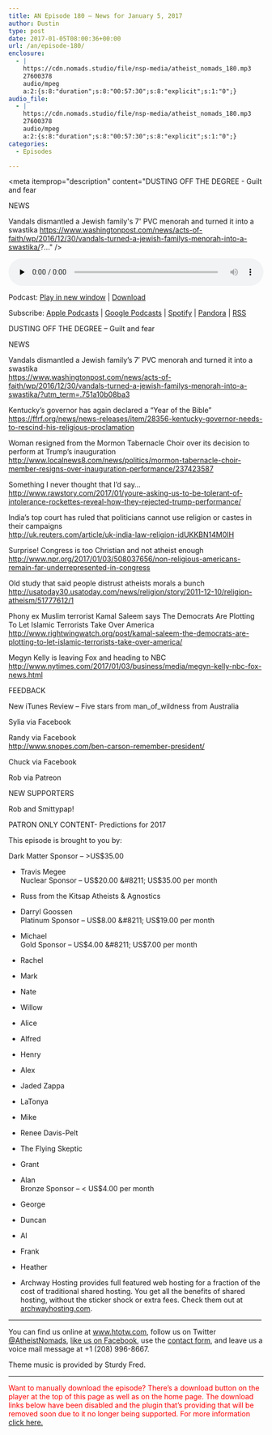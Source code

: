 ```yaml
---
title: AN Episode 180 – News for January 5, 2017
author: Dustin
type: post
date: 2017-01-05T08:00:36+00:00
url: /an/episode-180/
enclosure:
  - |
    https://cdn.nomads.studio/file/nsp-media/atheist_nomads_180.mp3
    27600378
    audio/mpeg
    a:2:{s:8:"duration";s:8:"00:57:30";s:8:"explicit";s:1:"0";}
audio_file:
  - |
    https://cdn.nomads.studio/file/nsp-media/atheist_nomads_180.mp3
    27600378
    audio/mpeg
    a:2:{s:8:"duration";s:8:"00:57:30";s:8:"explicit";s:1:"0";}
categories:
  - Episodes

---
```

<div itemscope itemtype="http://schema.org/AudioObject">
  <meta itemprop="name" content=" episode 180 &#8211; News for January 5, 2017" />
  
  <meta itemprop="uploadDate" content="2017-01-05T01:00:36-07:00" />
  
  <meta itemprop="encodingFormat" content="audio/mpeg" />
  
  <meta itemprop="duration" content="PT57M30S" />
  
  <meta itemprop="description" content="DUSTING OFF THE DEGREE - Guilt and fear

NEWS

Vandals dismantled a Jewish family's 7' PVC menorah and turned it into a swastika
https://www.washingtonpost.com/news/acts-of-faith/wp/2016/12/30/vandals-turned-a-jewish-familys-menorah-into-a-swastika/?..." />
  
  <meta itemprop="contentUrl" content="https://dts.podtrac.com/redirect.mp3/cdn.nomads.studio/file/nsp-media/atheist_nomads_180.mp3" />
  
  <meta itemprop="contentSize" content="26.3" />
  </p> 
  
  <div class="powerpress_player" id="powerpress_player_8442">
    <audio class="wp-audio-shortcode" id="audio-1393-186" preload="none" style="width: 100%;" controls="controls"><source type="audio/mpeg" src="https://dts.podtrac.com/redirect.mp3/cdn.nomads.studio/file/nsp-media/atheist_nomads_180.mp3?_=186" /><a href="https://dts.podtrac.com/redirect.mp3/cdn.nomads.studio/file/nsp-media/atheist_nomads_180.mp3">https://dts.podtrac.com/redirect.mp3/cdn.nomads.studio/file/nsp-media/atheist_nomads_180.mp3</a></audio>
  </div>
</div>

<p class="powerpress_links powerpress_links_mp3">
  Podcast: <a href="https://dts.podtrac.com/redirect.mp3/cdn.nomads.studio/file/nsp-media/atheist_nomads_180.mp3" class="powerpress_link_pinw" target="_blank" title="Play in new window" onclick="return powerpress_pinw('https://htotw.com/?powerpress_pinw=1393-podcast');" rel="nofollow">Play in new window</a> | <a href="https://dts.podtrac.com/redirect.mp3/cdn.nomads.studio/file/nsp-media/atheist_nomads_180.mp3" class="powerpress_link_d" title="Download" rel="nofollow" download="atheist_nomads_180.mp3">Download</a>
</p>

<p class="powerpress_links powerpress_subscribe_links">
  Subscribe: <a href="https://podcasts.apple.com/us/podcast/humanists-take-on-the-world/id530050098?mt=2&ls=1" class="powerpress_link_subscribe powerpress_link_subscribe_itunes" target="_blank" title="Subscribe on Apple Podcasts" rel="nofollow">Apple Podcasts</a> | <a href="https://www.google.com/podcasts?feed=aHR0cDovL2F0aGVpc3Rub21hZHMubGlic3luLmNvbS9yc3M%3D" class="powerpress_link_subscribe powerpress_link_subscribe_googleplay" target="_blank" title="Subscribe on Google Podcasts" rel="nofollow">Google Podcasts</a> | <a href="https://open.spotify.com/show/3LzK2xZGike6Tc1GEMtMbr?si=LieN9SNuTpq96smuaUsH8A" class="powerpress_link_subscribe powerpress_link_subscribe_spotify" target="_blank" title="Subscribe on Spotify" rel="nofollow">Spotify</a> | <a href="https://www.pandora.com/podcast/atheist-nomads/PC:10122?corr=62071012&part=ug" class="powerpress_link_subscribe powerpress_link_subscribe_pandora" target="_blank" title="Subscribe on Pandora" rel="nofollow">Pandora</a> | <a href="https://htotw.com/feed/podcast/" class="powerpress_link_subscribe powerpress_link_subscribe_rss" target="_blank" title="Subscribe via RSS" rel="nofollow">RSS</a>
</p>

DUSTING OFF THE DEGREE &#8211; Guilt and fear

NEWS

Vandals dismantled a Jewish family&#8217;s 7&#8242; PVC menorah and turned it into a swastika  
<a href="https://www.washingtonpost.com/news/acts-of-faith/wp/2016/12/30/vandals-turned-a-jewish-familys-menorah-into-a-swastika/?utm_term=.751a10b08ba3" target="_blank" rel="noopener">https://www.washingtonpost.com/news/acts-of-faith/wp/2016/12/30/vandals-turned-a-jewish-familys-menorah-into-a-swastika/?utm_term=.751a10b08ba3</a>

Kentucky&#8217;s governor has again declared a &#8220;Year of the Bible&#8221;  
<a href="https://ffrf.org/news/news-releases/item/28356-kentucky-governor-needs-to-rescind-his-religious-proclamation" target="_blank" rel="noopener">https://ffrf.org/news/news-releases/item/28356-kentucky-governor-needs-to-rescind-his-religious-proclamation</a>

Woman resigned from the Mormon Tabernacle Choir over its decision to perform at Trump’s inauguration  
<a href="http://www.localnews8.com/news/politics/mormon-tabernacle-choir-member-resigns-over-inauguration-performance/237423587" target="_blank" rel="noopener">http://www.localnews8.com/news/politics/mormon-tabernacle-choir-member-resigns-over-inauguration-performance/237423587</a>

Something I never thought that I&#8217;d say&#8230;  
<a href="http://www.rawstory.com/2017/01/youre-asking-us-to-be-tolerant-of-intolerance-rockettes-reveal-how-they-rejected-trump-performance/" target="_blank" rel="noopener">http://www.rawstory.com/2017/01/youre-asking-us-to-be-tolerant-of-intolerance-rockettes-reveal-how-they-rejected-trump-performance/</a>

India&#8217;s top court has ruled that politicians cannot use religion or castes in their campaigns  
<a href="http://uk.reuters.com/article/uk-india-law-religion-idUKKBN14M0IH" target="_blank" rel="noopener">http://uk.reuters.com/article/uk-india-law-religion-idUKKBN14M0IH</a>

Surprise! Congress is too Christian and not atheist enough  
<a href="http://www.npr.org/2017/01/03/508037656/non-religious-americans-remain-far-underrepresented-in-congress" target="_blank" rel="noopener">http://www.npr.org/2017/01/03/508037656/non-religious-americans-remain-far-underrepresented-in-congress</a>

Old study that said people distrust atheists morals a bunch  
<a href="http://usatoday30.usatoday.com/news/religion/story/2011-12-10/religion-atheism/51777612/1" target="_blank" rel="noopener">http://usatoday30.usatoday.com/news/religion/story/2011-12-10/religion-atheism/51777612/1</a>

Phony ex Muslim terrorist Kamal Saleem says The Democrats Are Plotting To Let Islamic Terrorists Take Over America  
<a href="http://www.rightwingwatch.org/post/kamal-saleem-the-democrats-are-plotting-to-let-islamic-terrorists-take-over-america/" target="_blank" rel="noopener">http://www.rightwingwatch.org/post/kamal-saleem-the-democrats-are-plotting-to-let-islamic-terrorists-take-over-america/</a>

Megyn Kelly is leaving Fox and heading to NBC  
<a href="http://www.nytimes.com/2017/01/03/business/media/megyn-kelly-nbc-fox-news.html" target="_blank" rel="noopener">http://www.nytimes.com/2017/01/03/business/media/megyn-kelly-nbc-fox-news.html</a>

FEEDBACK

New iTunes Review &#8211; Five stars from man\_of\_wildness from Australia

Sylia via Facebook

Randy via Facebook  
<a href="http://www.snopes.com/ben-carson-remember-president/" target="_blank" rel="noopener">http://www.snopes.com/ben-carson-remember-president/</a>

Chuck via Facebook

Rob via Patreon

NEW SUPPORTERS

Rob and Smittypap!

PATRON ONLY CONTENT- Predictions for 2017

This episode is brought to you by:

Dark Matter Sponsor &#8211; >US$35.00  
* Travis Megee  
Nuclear Sponsor &#8211; US$20.00 &#8211; US$35.00 per month  
* Russ from the Kitsap Atheists & Agnostics  
* Darryl Goossen  
Platinum Sponsor &#8211; US$8.00 &#8211; US$19.00 per month  
* Michael  
Gold Sponsor &#8211; US$4.00 &#8211; US$7.00 per month  
* Rachel  
* Mark  
* Nate  
* Willow  
* Alice  
* Alfred  
* Henry  
* Alex  
* Jaded Zappa  
* LaTonya  
* Mike  
* Renee Davis-Pelt  
* The Flying Skeptic  
* Grant  
* Alan  
Bronze Sponsor &#8211; < US$4.00 per month  
* George  
* Duncan  
* Al  
* Frank  
* Heather

* Archway Hosting provides full featured web hosting for a fraction of the cost of traditional shared hosting. You get all the benefits of shared hosting, without the sticker shock or extra fees. Check them out at <a href="http://archwayhosting.com/" target="_blank" rel="noopener">archwayhosting.com</a>.

<hr width="500" />

You can find us online at <a href="https://www.htotw.com/" target="_blank" rel="noopener">www.htotw.com</a>, follow us on Twitter <a href="https://htotw.com/twitter" target="_blank" rel="noopener">@AtheistNomads</a>, <a href="https://htotw.com/facebook" target="_blank" rel="noopener">like us on Facebook</a>, use the [contact form](https://htotw.com/contact), and leave us a voice mail message at +1 (208) 996-8667.

Theme music is provided by Sturdy Fred.

* * *

<span style="color: #ff0000;">Want to manually download the episode? There&#8217;s a download button on the player at the top of this page as well as on the home page. The download links below have been disabled and the plugin that&#8217;s providing that will be removed soon due to it no longer being supported. For more information <a href="https://www.htotw.com/2017/old-feeds/">click here.</a></span>